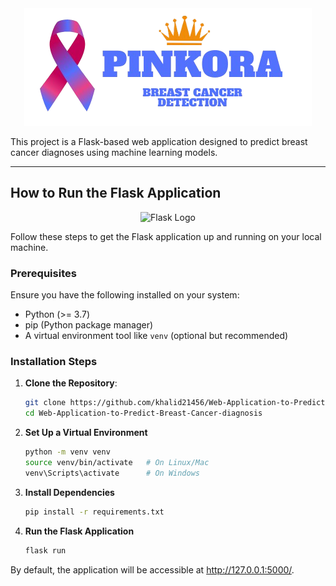 <div align="center">
    <img src="static/img/Pinkora-logo__2.png">
</div>


This project is a Flask-based web application designed to predict breast cancer diagnoses using machine learning models.

---

## How to Run the Flask Application

<div align="center">
  <img src="https://upload.wikimedia.org/wikipedia/commons/thumb/3/3c/Flask_logo.svg/512px-Flask_logo.svg.png?20210411035240" alt="Flask Logo">
</div>

Follow these steps to get the Flask application up and running on your local machine.

### Prerequisites

Ensure you have the following installed on your system:
- Python (>= 3.7)
- pip (Python package manager)
- A virtual environment tool like `venv` (optional but recommended)

### Installation Steps

1. **Clone the Repository**:
   ```bash
   git clone https://github.com/khalid21456/Web-Application-to-Predict-Breast-Cancer-diagnosis.git
   cd Web-Application-to-Predict-Breast-Cancer-diagnosis

2. **Set Up a Virtual Environment**
   ```bash
   python -m venv venv
   source venv/bin/activate   # On Linux/Mac
   venv\Scripts\activate      # On Windows

3. **Install Dependencies**
    ```bash
    pip install -r requirements.txt

4. **Run the Flask Application**
    ```bash
    flask run

By default, the application will be accessible at http://127.0.0.1:5000/.